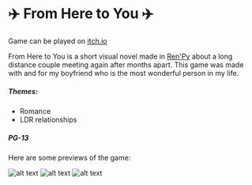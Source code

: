 # ✈️ From Here to You ✈️

Game can be played on [itch.io](https://lovebirdsnest.itch.io/from-here-to-you)

From Here to You is a short visual novel made in [Ren'Py](https://www.renpy.org) about a long distance couple meeting again after months apart. This game was made with and for my boyfriend who is the most wonderful person in my life.

##### Themes:
- Romance
- LDR relationships

##### PG-13

Here are some previews of the game:

![alt text](https://github.com/lovebirdsnest/From-Here-to-You/blob/master/GameImages/1.png "Preview One")
![alt text](https://github.com/lovebirdsnest/From-Here-to-You/blob/master/GameImages/3.png "Preview Two")
![alt text](https://github.com/lovebirdsnest/From-Here-to-You/blob/master/GameImages/2.png "Preview Three")
